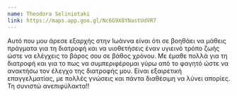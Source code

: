 ```yaml
---
name: Theodora Seliniotaki
link: https://maps.app.goo.gl/Nc6G9X8YNastUdVR7
---
```



Αυτό που μου άρεσε εξαρχής στην Ιωάννα είναι ότι σε βοηθάει να μάθεις πράγματα για τη διατροφή και να υιοθετήσεις έναν υγιεινό τρόπο ζωής ώστε να ελέγχεις το βάρος σου σε βάθος χρόνου. Με έμαθε πολλά για τη διατροφή και για το πως να συμπεριφέρομαι γύρω από το φαγητό ώστε να ανακτήσω τον έλεγχο της διατροφής μου. Είναι εξαιρετική επαγγελματίας, με πολλές γνώσεις και πάντα διαθέσιμη να λύνει απορίες. Τη συνιστώ ανεπιφύλακτα!!
